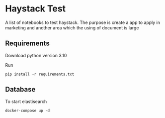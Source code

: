 # Haystack Test


A list of notebooks to test haystack. The purpose is create a app to apply in marketing and another area which
the using of document is large


## Requirements

Download python version 3.10 

Run
```
pip install -r requirements.txt
```

## Database

To start elastisearch
```
docker-compose up -d
```
